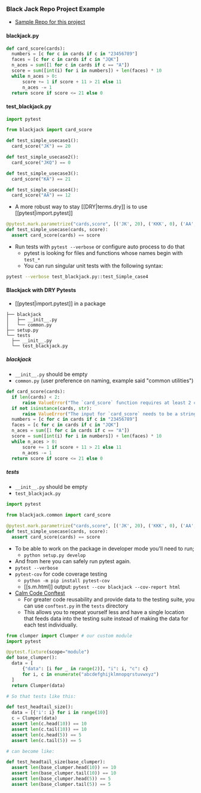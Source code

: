 

### Black Jack Repo Project Example

- [Sample Repo for this project](https://github.com/koaning/blackjack/)

#### blackjack.py

```python
def card_score(cards):
  numbers = [c for c in cards if c in "23456789"]
  faces = [c for c in cards if c in "JQK"]
  n_aces = sum([1 for c in cards if c == "A"])
  score = sum([int(i) for i in numbers]) + len(faces) * 10
  while n_aces > 0:
	  score += 1 if score + 11 > 21 else 11
	  n_aces -= 1
  return score if score <= 21 else 0
```

#### test_blackjack.py

```python
import pytest

from blackjack import card_score

def test_simple_usecase1():
  card_score("JK") == 20

def test_simple_usecase2():
  card_score("JKQ") == 0

def test_simple_usecase3():
  card_score("KA") == 21

def test_simple_usecase4():
  card_score("AA") == 12
```

- A more robust way to stay [[DRY|terms.dry]] is to use [[pytest|import.pytest]]

```python
@pytest.mark.parametrize("cards,score", [('JK', 20), ('KKK', 0), ('AA', 12), ('AK', 21)])
def test_simple_usecase(cards, score):
  assert card_score(cards) == score
```

- Run tests with `pytest --verbose` or configure auto process to do that
  - pytest is looking for files and functions whose names begin with `test_*`
  - You can run singular unit tests with the following syntax:

```bash
pytest --verbose test_blackjack.py::test_Simple_case4
```

#### Blackjack with DRY Pytests

- [[pytest|import.pytest]] in a package

```
├── blackjack
│   ├── __init__.py
│   └── common.py
├── setup.py
└── tests
  ├── __init__.py
  └── test_blackjack.py
```

##### blackjack

- `__init__.py` should be empty
- `common.py` (user preference on naming, example said "common utilities")

```python
def card_score(cards):
  if len(cards) < 2:
	  raise ValueError("The `card_score` function requires at least 2 cards.")
  if not isinstance(cards, str):
	  raise ValueError("The input for `card_score` needs to be a string.")
  numbers = [c for c in cards if c in "23456789"]
  faces = [c for c in cards if c in "JQK"]
  n_aces = sum([1 for c in cards if c == "A"])
  score = sum([int(i) for i in numbers]) + len(faces) * 10
  while n_aces > 0:
	  score += 1 if score + 11 > 21 else 11
	  n_aces -= 1
  return score if score <= 21 else 0
```

##### tests

- `__init__.py` should be empty
- `test_blackjack.py`

```python
import pytest

from blackjack.common import card_score

@pytest.mark.parametrize("cards,score", [('JK', 20), ('KKK', 0), ('AA', 12), ('AK', 21)])
def test_simple_usecase(cards, score):
  assert card_score(cards) == score
```

- To be able to work on the package in developer mode you'll need to run;
  - `python setup.py develop`
- And from here you can safely run pytest again.
- `pytest --verbose`
- `pytest-cov` for code coverage testing
  - `python -m pip install pytest-cov`
  - [[s.m.html]] output: `pytest --cov blackjack --cov-report html`
- [Calm Code Conftest](https://calmcode.io/test/conftest.html)
  - For greater code reusability and provide data to the testing suite, you can use `conftest.py` in the `tests` directory
  - This allows you to repeat yourself less and have a single location that feeds data into the testing suite instead of making the data for each test individually.

```python
from clumper import Clumper # our custom module
import pytest

@pytest.fixture(scope="module")
def base_clumper():
  data = [
	  {"data": [i for _ in range(2)], "i": i, "c": c}
	  for i, c in enumerate("abcdefghijklmnopqrstuvwxyz")
  ]
  return Clumper(data)

# So that tests like this:

def test_headtail_size():
  data = [{'i': i} for i in range(10)]
  c = Clumper(data)
  assert len(c.head(10)) == 10
  assert len(c.tail(10)) == 10
  assert len(c.head(5)) == 5
  assert len(c.tail(5)) == 5

# can become like:

def test_headtail_size(base_clumper):
  assert len(base_clumper.head(10)) == 10
  assert len(base_clumper.tail(10)) == 10
  assert len(base_clumper.head(5)) == 5
  assert len(base_clumper.tail(5)) == 5
```
